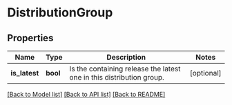 # DistributionGroup

## Properties
Name | Type | Description | Notes
------------ | ------------- | ------------- | -------------
**is_latest** | **bool** | Is the containing release the latest one in this distribution group. | [optional] 

[[Back to Model list]](../README.md#documentation-for-models) [[Back to API list]](../README.md#documentation-for-api-endpoints) [[Back to README]](../README.md)


